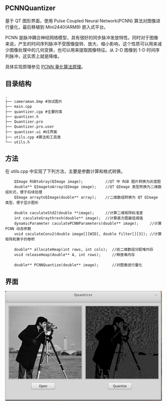## PCNNQuantizer
基于 QT 图形界面，使用 Pulse Coupled Neural Network(PCNN) 算法对图像进行量化，最后移植到 Mini2440(ARM9) 嵌入式平台。

PCNN 是脉冲耦合神经网络模型，具有很好的同步脉冲发放特性。同时对于图像来说，产生的时间序列脉冲不受图像旋转、放大、缩小影响，这个性质可以用来减少图像处理中的几何变换，也可以用来提取图像特征。从 2-D 图像到 1-D 时间序列脉冲，这实质上就是降维。

具体实现原理参见 [PCNN 量化算法原理](http://link.springer.com/chapter/10.1007/978-3-319-25393-0_30)。

## 目录结构

```
.
├── cameraman.bmp #测试图片
├── main.cpp 
├── quantizer.cpp #主要的类
├── quantizer.h
├── Quantizer.pro
├── Quantizer.pro.user
├── quantizer.ui #UI界面
├── utils.cpp #算法和工具类
└── utils.h
```

## 方法

在 utils.cpp 中实现了下列方法，主要是参数计算和格式转换。

```
    QImage RGBtoGray(QImage image);          //QT 中 RGB 图片转换为灰度图
    double** QImagetoArray(QImage image);    //QT QImage 类型转换为二维数组形式，便于后续处理
    QImage arraytoQImage(double** array);    //二维数组转换为 QT QImage 类型，便于显示图形

    double caculateStd2(double **image);     //计算二维矩阵标准差
    int caculateGraythresh(double** image);  //计算直方图最佳阈值
    dynamicParameter caculatePCNNParameters(double** image);     //计算 PCNN 动态参数
    void caculateConv2(double image[][WID], double filter[][3]); //计算矩阵和算子的卷积

    double** allocateHeap(int rows, int cols);  //给二维数组分配堆内存
    void releaseHeap(double** A, int rows);     //释放堆内存
 
    double** PCNNQuantize(double** image);      //对图像进行量化
```

## 界面

![](./quantizer.png)
